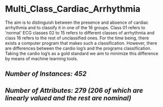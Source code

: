 # Multi_Class_Cardiac_Arrhythmia

The aim is to distinguish between the presence and absence of cardiac arrhythmia and to classify it in one of the 16 groups. Class 01 refers to 'normal' ECG classes 02 to 15
refers to different classes of arrhythmia and class 16 refers to the rest of unclassified ones. For the time being, there exists a computer program that makes such a
classification. However, there are differences between the cardio log’s and the programs classification. Taking the cardio log’s as a gold standard we aim to minimize this
difference by means of machine learning tools.

## ***Number of Instances: 452***

## ***Number of Attributes: 279 (206 of which are linearly valued and the rest are nominal)*** 
